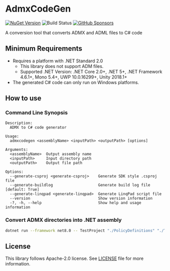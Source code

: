 # AdmxCodeGen

[![NuGet Version](https://img.shields.io/nuget/v/AdmxCodeGen)](https://www.nuget.org/packages/AdmxCodeGen/) ![Build Status](https://github.com/rkttu/AdmxCodeGen/actions/workflows/dotnet.yml/badge.svg) [![GitHub Sponsors](https://img.shields.io/github/sponsors/rkttu)](https://github.com/sponsors/rkttu/)

A conversion tool that converts ADMX and ADML files to C# code

## Minimum Requirements

- Requires a platform with .NET Standard 2.0
  - This library does not support ADM files.
  - Supported .NET Version: .NET Core 2.0+, .NET 5+, .NET Framework 4.6.1+, Mono 5.4+, UWP 10.0.16299+, Unity 2018.1+
- The generated C# code can only run on Windows platforms.

## How to use

### Command Line Synopsis

```
Description:
  ADMX to C# code generator

Usage:
  admxcodegen <assemblyName> <inputPath> <outputPath> [options]

Arguments:
  <assemblyName>  Output assembly name
  <inputPath>     Input directory path
  <outputPath>    Output file path

Options:
  --generate-csproj <generate-csproj>    Generate SDK style .csproj file
  --generate-buildlog                    Generate build log file [default: True]
  --generate-linqpad <generate-linqpad>  Generate LinqPad script file
  --version                              Show version information
  -?, -h, --help                         Show help and usage information
```

### Convert ADMX directories into .NET assembly

```bash
dotnet run --framework net8.0 -- TestProject "./PolicyDefinitions" "./TestProject" --generate-csproj "MyProject" --generate-linqpad "MyProjectLinq" --generate-buildlog
```

## License

This library follows Apache-2.0 license. See [LICENSE](./LICENSE) file for more information.
